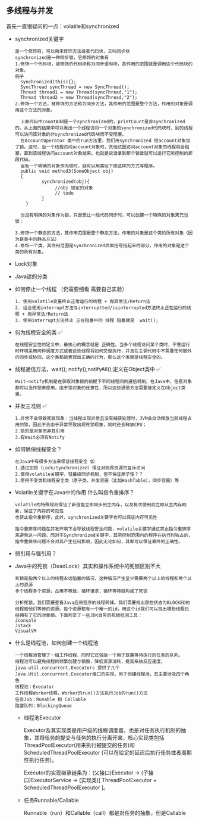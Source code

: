 ## 多线程与并发

首先一直很疑问的一点：volatile和synchronized

- synchronized关键字

  ```
  是一个修饰符，可以用来修饰方法或者代码块，又叫同步块
  synchronized是一种同步锁，它修饰的对象有
  1.修饰一个代码块，被修饰的代码块称为同步语句块，其作用的范围就是调用这个代码块的对象。
  例子
  	synchronized(this){};
  	SyncThread syncThread = new SyncThread();
  	Thread thread1 = new Thread(syncThread,"1");
  	Thread thread2 = new Thread(syncThread,"2");
  2.修饰一个方法，被修饰的方法称为同步方法，其作用的范围是整个方法，作用的对象是调用这个方法的对象。
  
  	上面代码中countAdd是一个synchronized的，printCount是非synchronized的。从上面的结果中可以看出一个线程访问一个对象的synchronized代码块时，别的线程可以访问该对象的非synchronized代码块而不受阻塞。
  	在AccountOperator 类中的run方法里，我们用synchronized 给account对象加了锁。这时，当一个线程访问account对象时，其他试图访问account对象的线程将会阻塞，直到该线程访问account对象结束。也就是说谁拿到那个锁谁就可以运行它所控制的那段代码。
  	当有一个明确的对象作为锁时，就可以用类似下面这样的方式写程序。
  	public void method3(SomeObject obj)
  	{
     		synchronized(obj){
     		  	 //obj 锁定的对象
            	 // todo
     		}
      }
       
  	当没有明确的对象作为锁，只是想让一段代码同步时，可以创建一个特殊的对象来充当锁：
  	
  3.修饰一个静态的方法，其作用范围是整个静态方法，作用的对象是这个类的所有对象（因为是类中的静态方法）
  4.修饰一个类，其作用范围是synchronized后面括号括起来的部分，作用的对象是这个类的所有对象。
  ```

- Lock对象
- Java锁的分类



- 如何停止一个线程 （仍需要细看 需要自己实验）

  ```
  1. 使用volatile变量终止正常运行的线程 + 抛异常法/Return法
  2. 组合使用interrupt方法与interruptted/isinterrupted方法终止正在运行的线程 + 抛异常法/Return法
  3. 使用interrupt方法终止 正在阻塞中的 线程 阻塞就是  wait();
  ```

- 何为线程安全的类 ✅

  ```
  在线程安全性的定义中，最核心的概念就是 正确性。当多个线程访问某个类时，不管运行时环境采用何种调度方式或者这些线程将如何交替执行，并且在主调代码中不需要任何额外的同步或协同，这个类都能表现出正确的行为，那么这个类就是线程安全的。
  ```

- 线程通信方法，wait(); notify();notifyAll();定义在Object类中 ✅

  ```
  Wait-notify机制是在获取对象锁的前提下不同线程间的通信机制。在Java中，任意对象都可以当作锁来使用，由于锁对象的任意性，所以这些通信方法需要被定义在Object类里。
  ```

- 并发三准则 ✅

  ```
  1.异常不会导致死锁现象：当线程出现异常且没有捕获处理时，JVM会自动释放当前线程占用的锁，因此不会由于异常导致出现死锁现象，同时还会释放CPU；
  2.锁的是对象而非其引用
  3.有Wait必须有Notify
  ```

- 如何确保线程安全？

  ```
  在Java中有很多方法来保证线程安全 如
  1.通过加锁（Lock/Synchronized）保证对临界资源的互斥访问
  2.使用volatile关键字，轻量级同步机制，但不保证原子性？？
  3.使用不变类和线程安全类（原子类，并发容器（比如HashTable），同步容器）等
  ```

- Volatile关键字在Java中的作用 什么叫指令重排序？

  ```
  volatile的特殊规则保证了新值能立即同步到主内存，以及每次使用前立即从主内存刷新，保证了内存的可见性
  也禁止指令重排序，此外，synchronized关键字也可以保证内存可见性
  
  指令重排序问题在并发环境下会导致线程安全问题，volatile关键字通过禁止指令重排序来避免这一问题。而对于Synchronized关键字，其所控制范围内的程序在执行时独占的，指令重排序问题不会对其产生任何影响，因此无论如何，其都可以保证最终的正确性。
  ```

- 弱引用与强引用？

- Java中的死锁（DeadLock）其实和操作系统中的死锁区别不大

  ```
  死锁是指两个以上的线程永远阻塞的情况，这种情况产生至少需要两个以上的线程和两个以上的资源
  多个线程多个资源，占用不释放，循环请求，循环等待就构成了死锁
  
  分析死锁，我们需要查看Java应用程序的线程转储。我们需要找出那些状态为BLOCKED的线程和他们等待的资源。每个资源都有一个唯一的id，用这个id我们可以找出哪些线程已经拥有了它的对象锁。下面列举了一些JDK自带的死锁检测工具：
  Jconsole
  Jstack
  VisualVM
  ```

  

- 什么是线程池，如何创建一个线程池

  ```
  一个线程池管理了一组工作线程，同时它还包括一个用于放置等待执行的任务的队列。
  线程池可以避免线程的频繁创建与销毁，降低资源消耗，提高系统反应速度。
  java.util.concurrent.Executors 提供了几个Java.Util.concurrent.Executor接口的实现，用于创建线程池，其主要涉及四个角色
  线程池：Executor
  工作线程Worker线程，Worker的run()方法执行Job的run()方法
  任务Job：Runable 和 Callable
  阻塞队列：BlockingQueue 
  ```

  - 线程池Executor

    Executor及其实现类是用户级的线程调度器，也是对任务执行机制的抽象，其将任务的提交与任务的执行分离开来，核心实现类包括ThreadPoolExecutor(用来执行被提交的任务)和ScheduledThreadPoolExecutor  (可以在给定的延迟后执行任务或者周期性执行任务)。

    Executor的实现继承链条为：(父接口)Executor -> (子接口)ExecutorService -> (实现类)[ ThreadPoolExecutor + ScheduledThreadPoolExecutor ]。

  - 任务Runnable/Callable

    Runnable（run）和Callable（call）都是对任务的抽象，但是Callable